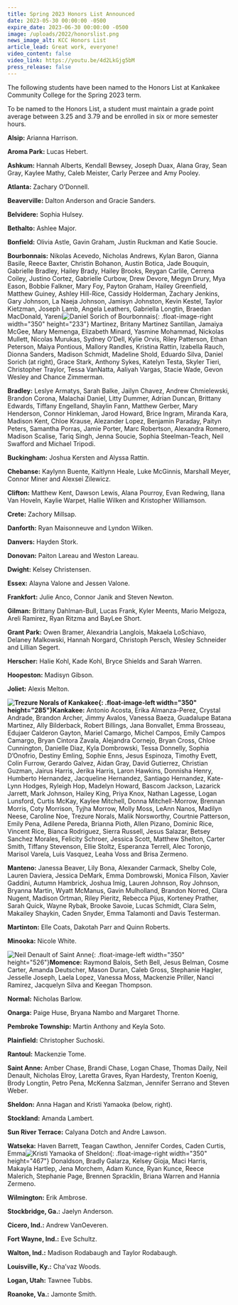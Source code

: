 ```yaml
---
title: Spring 2023 Honors List Announced
date: 2023-05-30 00:00:00 -0500
expire_date: 2023-06-30 00:00:00 -0500
image: /uploads/2022/honorslist.png
news_image_alt: KCC Honors List
article_lead: Great work, everyone!
video_content: false
video_link: https://youtu.be/4d2LkGjg5bM
press_release: false
---
```

The following students have been named to the Honors List at Kankakee Community College for the Spring 2023 term.

To be named to the Honors List, a student must maintain a grade point average between 3.25 and 3.79 and be enrolled in six or more semester hours.

**Alsip:** Arianna Harrison.

**Aroma Park:** Lucas Hebert.

**Ashkum:** Hannah Alberts, Kendall Bewsey, Joseph Duax, Alana Gray, Sean Gray, Kaylee Mathy, Caleb Meister, Carly Perzee and Amy Pooley.

**Atlanta:** Zachary O’Donnell.

**Beaverville:** Dalton Anderson and Gracie Sanders.

**Belvidere:** Sophia Hulsey.

**Bethalto:** Ashlee Major.

**Bonfield:** Olivia Astle, Gavin Graham, Justin Ruckman and Katie Soucie.

**Bourbonnais:** Nikolas Acevedo, Nicholas Andrews, Kylan Baron, Gianna Basile, Reece Baxter, Christin Bohanon, Austin Botica, Jade Bouquin, Gabrielle Bradley, Hailey Brady, Hailey Brooks, Reygan Carlile, Cerrena Coiley, Justino Cortez, Gabrielle Curbow, Drew Devore, Megyn Drury, Mya Eason, Bobbie Falkner, Mary Foy, Payton Graham, Hailey Greenfield, Matthew Guiney, Ashley Hill-Rice, Cassidy Holderman, Zachary Jenkins, Gary Johnson, La Naeja Johnson, Jamisyn Johnston, Kevin Kestel, Taylor Kietzman, Joseph Lamb, Angela Leathers, Gabriella Longtin, Braedan MacDonald, Yareni![Daniel Sorich of Bourbonnais](/uploads/2022/honorsdanielsorich-350x233.jpg "Daniel Sorich of Bourbonnais"){: .float-image-right width="350" height="233"} Martinez, Britany Martinez Santillan, Jamaiya McGee, Mary Memenga, Elizabeth Minard, Yasmine Mohammad, Nickolas Mullett, Nicolas Murukas, Sydney O’Dell, Kylie Orvis, Riley Patterson, Ethan Peterson, Maiya Pontious, Mallory Randles, Kristina Rattin, Izabella Rauch, Dionna Sanders, Madison Schmidt, Madeline Shold, Eduardo Silva, Daniel Sorich (at right), Grace Stark, Anthony Sykes, Katelyn Testa, Skyler Tieri, Christopher Traylor, Tessa VanNatta, Aaliyah Vargas, Stacie Wade, Gevon Wesley and Chance Zimmerman.

**Bradley:** Leslye Armatys, Sarah Balke, Jailyn Chavez, Andrew Chmielewski, Brandon Corona, Malachai Daniel, Litty Dummer, Adrian Duncan, Brittany Edwards, Tiffany Engelland, Shaylin Fann, Matthew Gerber, Mary Henderson, Connor Hinkleman, Jarod Howard, Brice Ingram, Miranda Kara, Madison Kent, Chloe Krause, Alezander Lopez, Benjamin Paraday, Paityn Peters, Samantha Porras, Jamie Porter, Marc Robertson, Alexandra Romero, Madison Scalise, Tariq Singh, Jenna Soucie, Sophia Steelman-Teach, Neil Swafford and Michael Tripodi.

**Buckingham:** Joshua Kersten and Alyssa Rattin.

**Chebanse:** Kaylynn Buente, Kaitlynn Heale, Luke McGinnis, Marshall Meyer, Connor Miner and Alexsei Zilewicz.

**Clifton:** Matthew Kent, Dawson Lewis, Alana Pourroy, Evan Redwing, Ilana Van Hoveln, Kaylie Warpet, Hallie Wilken and Kristopher Williamson.

**Crete:** Zachory Millsap.

**Danforth:** Ryan Maisonneuve and Lyndon Wilken.

**Danvers:** Hayden Stork.

**Donovan:** Paiton Lareau and Weston Lareau.

**Dwight:** Kelsey Christensen.

**Essex:** Alayna Valone and Jessen Valone.

**Frankfort:** Julie Anco, Connor Janik and Steven Newton.

**Gilman:** Brittany Dahlman-Bull, Lucas Frank, Kyler Meents, Mario Melgoza, Areli Ramirez, Ryan Ritzma and BayLee Short.

**Grant Park:** Owen Bramer, Alexandria Langlois, Makaela LoSchiavo, Delaney Malkowski, Hannah Norgard, Christoph Persch, Wesley Schneider and Lillian Segert.

**Herscher:** Halie Kohl, Kade Kohl, Bryce Shields and Sarah Warren.

**Hoopeston:** Madisyn Gibson.

**Joliet:** Alexis Melton.

**![Trezure Norals of Kankakee](/uploads/2022/trezurenorals-350x285.jpg "Trezure Norals of Kankakee"){: .float-image-left width="350" height="285"}Kankakee:** Antonio Acosta, Erika Almanza-Perez, Crystal Andrade, Brandon Archer, Jimmy Avalos, Vanessa Baeza, Guadalupe Batana Martinez, Ally Bilderback, Robert Billings, Jana Bonvallet, Emma Brosseau, Edujaer Calderon Gayton, Mariel Camargo, Michel Campos, Emily Campos Camargo, Bryan Cintora Zavala, Alejandra Cornejo, Bryan Cross, Chloe Cunnington, Danielle Diaz, Kyla Dombrowski, Tessa Donnelly, Sophia D’Onofrio, Destiny Emling, Sophie Enns, Jesus Espinoza, Timothy Evett, Colin Furrow, Gerardo Galvez, Aidan Gray, David Gutierrez, Christian Guzman, Jairus Harris, Jerika Harris, Laron Hawkins, Donnisha Henry, Humberto Hernandez, Jacqueline Hernandez, Santiago Hernandez, Kate-Lynn Hodges, Ryleigh Hop, Madelyn Howard, Bascom Jackson, Lazarick Jarrett, Mark Johnson, Hailey King, Priya Knox, Nathan Lagesse, Logan Lunsford, Curtis McKay, Kaylee Mitchell, Donna Mitchell-Morrow, Brennan Morris, Coty Morrison, Tyjha Morrow, Molly Moss, LeAnn Nanos, Madilyn Neese, Caroline Noe, Trezure Norals, Malik Norsworthy, Courtnie Patterson, Emily Pena, Adilene Pereda, Brianna Pioth, Allen Pizano, Dominic Rice, Vincent Rice, Bianca Rodriguez, Sierra Russell, Jesus Salazar, Betsey Sanchez Morales, Felicity Schroer, Jessica Scott, Matthew Shelton, Carter Smith, Tiffany Stevenson, Ellie Stoltz, Esperanza Terrell, Alec Toronjo, Marisol Varela, Luis Vasquez, Leaha Voss and Brisa Zermeno.

**Manteno:** Janessa Beaver, Lily Bona, Alexander Carmack, Shelby Cole, Lauren Daviera, Jessica DeMark, Emma Dombrowski, Monica Filson, Xavier Gaddini, Autumn Hambrick, Joshua Imig, Lauren Johnson, Roy Johnson, Bryanna Martin, Wyatt McManus, Gavin Mulholland, Brandon Norred, Clara Nugent, Madison Ortman, Riley Pieritz, Rebecca Pijus, Korteney Prather, Sarah Quick, Wayne Rybak, Brooke Savoie, Lucas Schmidt, Clara Selm, Makailey Shaykin, Caden Snyder, Emma Talamonti and Davis Testerman.

**Martinton:** Elle Coats, Dakotah Parr and Quinn Roberts.

**Minooka:** Nicole White.

![Neil Denault of Saint Anne](/uploads/2022/neildenault-350x526.jpg "Neil Denault of Saint Anne"){: .float-image-left width="350" height="526"}**Momence:** Raymond Balois, Seth Bell, Jesus Belman, Cosme Carter, Amanda Deutscher, Mason Duran, Caleb Gross, Stephanie Hagler, Jesselle Joseph, Laela Lopez, Vanessa Moss, Mackenzie Priller, Nanci Ramirez, Jacquelyn Silva and Keegan Thompson.

**Normal:** Nicholas Barlow.

**Onarga:** Paige Huse, Bryana Nambo and Margaret Thorne.

**Pembroke Township:** Martin Anthony and Keyla Soto.

**Plainfield:** Christopher Suchoski.

**Rantoul:** Mackenzie Tome.

**Saint Anne:** Amber Chase, Brandi Chase, Logan Chase, Thomas Daily, Neil Denault, Nicholas Elroy, Laretta Graves, Ryan Hardesty, Trenton Koenig, Brody Longtin, Petro Pena, McKenna Salzman, Jennifer Serrano and Steven Weber.

**Sheldon:** Anna Hagan and Kristi Yamaoka (below, right).

**Stockland:** Amanda Lambert.

**Sun River Terrace:** Calyana Dotch and Andre Lawson.

**Watseka:** Haven Barrett, Teagan Cawthon, Jennifer Cordes, Caden Curtis, Emma![Kristi Yamaoka of Sheldon](/uploads/2022/kristiyamaoka-350x467.jpg "Kristi Yamaoka of Sheldon"){: .float-image-right width="350" height="467"} Donaldson, Bradly Galarza, Kelsey Gioja, Maci Harris, Makayla Hartlep, Jena Morchem, Adam Kunce, Ryan Kunce, Reece Malerich, Stephanie Page, Brennen Spracklin, Briana Warren and Hannia Zermeno.

**Wilmington:** Erik Ambrose.

**Stockbridge, Ga.:** Jaelyn Anderson.

**Cicero, Ind.:** Andrew VanOeveren.

**Fort Wayne, Ind.:** Eve Schultz.

**Walton, Ind.:** Madison Rodabaugh and Taylor Rodabaugh.

**Louisville, Ky.:** Cha’vaz Woods.

**Logan, Utah:** Tawnee Tubbs.

**Roanoke, Va.:** Jamonte Smith.